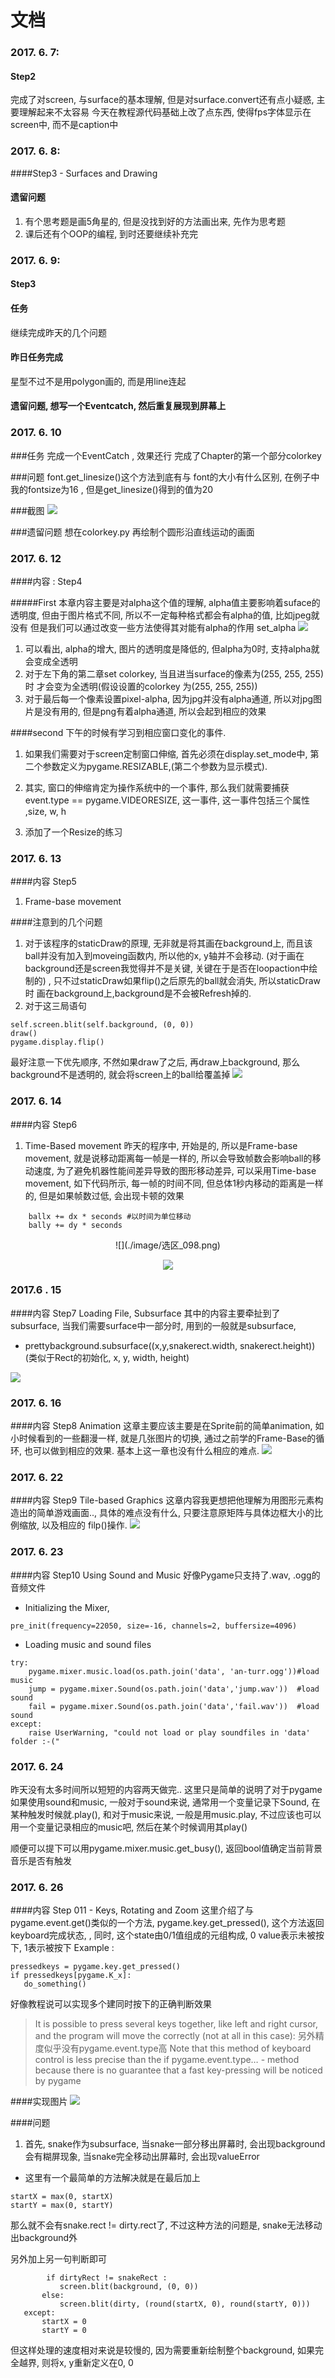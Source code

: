 # 文档

### 2017. 6. 7:
#### Step2
   完成了对screen, 与surface的基本理解, 但是对surface.convert还有点小疑惑, 主要理解起来不太容易
   今天在教程源代码基础上改了点东西, 使得fps字体显示在screen中, 而不是caption中

### 2017. 6. 8:
####Step3 - Surfaces and Drawing

####  遗留问题
1. 有个思考题是画5角星的, 但是没找到好的方法画出来, 先作为思考题
2. 课后还有个OOP的编程, 到时还要继续补充完


### 2017. 6. 9:
#### Step3 
#### 任务
继续完成昨天的几个问题


#### 昨日任务完成
星型不过不是用polygon画的, 而是用line连起

#### 遗留问题, 想写一个Eventcatch, 然后重复展现到屏幕上


### 2017. 6. 10

###任务
完成一个EventCatch , 效果还行
完成了Chapter的第一个部分colorkey

###问题
font.get_linesize()这个方法到底有与 font的大小有什么区别, 在例子中我的fontsize为16 , 但是get_linesize()得到的值为20


###截图
![](./image/选区_088.png)

###遗留问题
想在colorkey.py 再绘制个圆形沿直线运动的画面

### 2017. 6. 12

####内容 : Step4

#####First
本章内容主要是对alpha这个值的理解, alpha值主要影响着suface的透明度, 但由于图片格式不同, 所以不一定每种格式都会有alpha的值, 比如jpeg就没有
但是我们可以通过改变一些方法使得其对能有alpha的作用
set_alpha
![](./image/选区_096.png)
1. 可以看出, alpha的增大, 图片的透明度是降低的, 但alpha为0时, 支持alpha就会变成全透明
2. 对于左下角的第二章set colorkey, 当且进当surface的像素为(255, 255, 255)时 才会变为全透明(假设设置的colorkey 为(255, 255, 255))
3. 对于最后每一个像素设置pixel-alpha, 因为jpg并没有alpha通道, 所以对jpg图片是没有用的, 但是png有着alpha通道, 所以会起到相应的效果



####second
下午的时候有学习到相应窗口变化的事件.
1. 如果我们需要对于screen定制窗口伸缩, 首先必须在display.set_mode中, 第二个参数定义为pygame.RESIZABLE,(第二个参数为显示模式).
2. 其实, 窗口的伸缩肯定为操作系统中的一个事件, 那么我们就需要捕获event.type == pygame.VIDEORESIZE, 这一事件, 这一事件包括三个属性 ,size, w, h 

3. 添加了一个Resize的练习


### 2017. 6. 13

####内容 Step5
1. Frame-base movement


####注意到的几个问题
1. 对于该程序的staticDraw的原理, 无非就是将其画在background上, 而且该ball并没有加入到moveing函数内, 所以他的x, y轴并不会移动. (对于画在background还是screen我觉得并不是关键, 关键在于是否在loopaction中绘制的) , 只不过staticDraw如果flip()之后原先的ball就会消失, 所以staticDraw时 画在background上,background是不会被Refresh掉的. 
2. 对于这三局语句
````
self.screen.blit(self.background, (0, 0))
draw()
pygame.display.flip()
````
最好注意一下优先顺序, 不然如果draw了之后, 再draw上background, 那么background不是透明的, 就会将screen上的ball给覆盖掉
![](./image/选区_097.png)


### 2017. 6. 14

####内容 Step6
1. Time-Based movement
昨天的程序中, 开始是的, 所以是Frame-base movement, 就是说移动距离每一帧是一样的, 所以会导致帧数会影响ball的移动速度, 为了避免机器性能间差异导致的图形移动差异, 可以采用Time-base movement, 如下代码所示, 每一帧的时间不同, 但总体1秒内移动的距离是一样的, 但是如果帧数过低, 会出现卡顿的效果

```
    ballx += dx * seconds #以时间为单位移动
    bally += dy * seconds
```
<center>
![](./image/选区_098.png)

![](./image/选区_099.png)
</center>


### 2017.6 . 15
####内容 Step7 Loading File, Subsurface
其中的内容主要牵扯到了subsurface, 当我们需要surface中一部分时, 用到的一般就是subsurface, 
* prettybackground.subsurface((x,y,snakerect.width, snakerect.height)) (类似于Rect的初始化, x, y, width, height)

![](./image/选区_100.png)

### 2017. 6. 16
####内容 Step8 Animation
这章主要应该主要是在Sprite前的简单animation, 如小时候看到的一些翻漫一样, 就是几张图片的切换, 通过之前学的Frame-Base的循环, 也可以做到相应的效果.
基本上这一章也没有什么相应的难点.
![](./image/选区_103.png)

### 2017. 6. 22
####内容 Step9  Tile-based Graphics
这章内容我更想把他理解为用图形元素构造出的简单游戏画面.., 具体的难点没有什么, 只要注意原矩阵与具体边框大小的比例缩放, 以及相应的 filp()操作. 
![](./image/选区_105.png)


### 2017. 6. 23
####内容 Step10 Using Sound and Music
好像Pygame只支持了.wav, .ogg的音频文件

* Initializing the Mixer, 
```
pre_init(frequency=22050, size=-16, channels=2, buffersize=4096)
```

* Loading music and sound files
```
try:
    pygame.mixer.music.load(os.path.join('data', 'an-turr.ogg'))#load music
    jump = pygame.mixer.Sound(os.path.join('data','jump.wav'))  #load sound
    fail = pygame.mixer.Sound(os.path.join('data','fail.wav'))  #load sound
except:
    raise UserWarning, "could not load or play soundfiles in 'data' folder :-("
```

### 2017. 6. 24
昨天没有太多时间所以短短的内容两天做完..
这里只是简单的说明了对于pygame如果使用sound和music, 一般对于sound来说, 通常用一个变量记录下Sound, 在某种触发时候就.play(), 和对于music来说, 一般是用music.play, 不过应该也可以用一个变量记录相应的music吧, 然后在某个时候调用其play()

顺便可以提下可以用pygame.mixer.music.get_busy(), 返回bool值确定当前背景音乐是否有触发


### 2017. 6. 26
####内容 Step 011 - Keys, Rotating and Zoom
 这里介绍了与pygame.event.get()类似的一个方法, pygame.key.get_pressed(), 这个方法返回keyboard完成状态, , 同时, 这个state由0/1值组成的元组构成, 0 value表示未被按下, 1表示被按下
 Example :
 ```
 pressedkeys = pygame.key.get_pressed()
 if pressedkeys[pygame.K_x]:
    do_something()
 ```
 好像教程说可以实现多个建同时按下的正确判断效果
 > It is possible to press several keys together, like left and right cursor, and the program will move the correctly (not at all in this case):
 另外精度似乎没有pygame.event.type高
 > Note that this method of keyboard control is less precise than the if pygame.event.type… - method because there is no guarantee that a fast key-pressing will be noticed by pygame

####实现图片
![](/home/ysing/PycharmProjects/PyGame/image/选区_118.png)

####问题
1. 首先, snake作为subsurface, 当snake一部分移出屏幕时, 会出现background会有糊屏现象, 当snake完全移动出屏幕时, 会出现valueError

 * 这里有一个最简单的方法解决就是在最后加上
 ````
 startX = max(0, startX)
 startY = max(0, startY)
 ````
 那么就不会有snake.rect != dirty.rect了, 不过这种方法的问题是, snake无法移动出background外
 
 另外加上另一句判断即可
 ```
         if dirtyRect != snakeRect :
            screen.blit(background, (0, 0))
        else:
            screen.blit(dirty, (round(startX, 0), round(startY, 0)))
    except:
        startX = 0
        startY = 0
 ```
 但这样处理的速度相对来说是较慢的, 因为需要重新绘制整个background, 如果完全越界, 则将x, y重新定义在0, 0